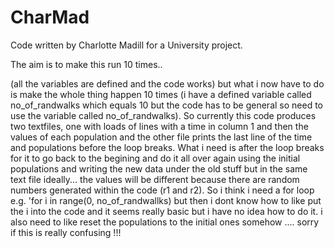 # CharMad
Code written by Charlotte Madill for a University project. 

The aim is to make this run 10 times..

(all the variables are defined and the code works) but what i now have to do is make the whole thing happen 10 times (i have a defined variable called no_of_randwalks which equals 10 but the code has to be general so need to use the variable called no_of_randwalks). So currently this code produces two textfiles, one with loads of lines with a time in column 1 and then the values of each population and the other file prints the last line of the time and populations before the loop breaks. What i need is after the loop breaks for it to go back to the begining and do it all over again using the initial populations and writing the new data under the old stuff but in the same text file ideally... the values will be different because there are random numbers generated within the code (r1 and r2). So i think i need a for loop e.g. 'for i in range(0, no_of_randwallks) but then i dont know how to like put the i into the code and it seems really basic but i have no idea how to do it. i also need to like reset the populations to the initial ones somehow .... sorry if this is really confusing !!!

